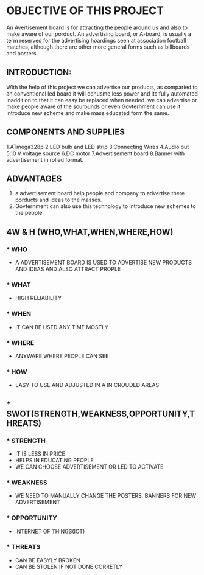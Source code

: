 # OBJECTIVE OF THIS PROJECT
An  Avertisement board is for attracting the people around us and also to make aware of our porduct. An advertising board, or A-board, is usually a term reserved for the advertising hoardings seen at association football matches, although there are other more general forms such as billboards and posters.
## INTRODUCTION:
With the help of this project we can advertise our products, as comparied to an conventional led board it will conusme less power and its fully automated inaddition to that it can easy be replaced when needed. we can advertise or make people aware of the sourounds or even Govternment can use it introduce new scheme and make mass educated form the same. 
## COMPONENTS AND SUPPLIES
1.ATmega328p 
2.LED bulb and LED strip
3.Connecting Wires
4.Audio out
5.10 V voltage source
6.DC motor
7.Advertisement board
8.Banner with advertisement in rolled format.
## ADVANTAGES
1. a advertisement board help people and company to advertise there porducts and ideas to the masses.
2. Govternment can also use this technology to introduce new schemes to the people. 
## 4W & H  (WHO,WHAT,WHEN,WHERE,HOW)
### * WHO
 * A ADVERTISEMENT BOARD IS USED TO ADVERTISE NEW PRODUCTS AND IDEAS AND ALSO ATTRACT PROPLE
### * WHAT
 * HIGH RELIABILITY
### * WHEN
 * IT CAN BE USED ANY TIME MOSTLY
### * WHERE
 * ANYWARE WHERE PEOPLE CAN SEE
### * HOW
 * EASY TO USE AND ADJUSTED IN A IN CROUDED AREAS
## * SWOT(STRENGTH,WEAKNESS,OPPORTUNITY,THREATS)
### * STRENGTH
 * IT IS LESS IN PRICE
 * HELPS IN EDUCATING PEOPLE
 * WE CAN CHOOSE ADVERTISEMENT OR LED TO ACTIVATE
### * WEAKNESS
 * WE NEED TO MANUALLY CHANGE THE POSTERS, BANNERS FOR NEW ADVERTISEMENT
### * OPPORTUNITY
 * INTERNET OF THINGS(IOT)
### * THREATS
 * CAN BE EASYLY BROKEN
 * CAN BE STOLEN IF NOT DONE CORRETLY
